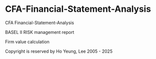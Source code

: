 # CFA-Financial-Statement-Analysis
CFA Financial-Statement-Analysis

BASEL II RISK management report

Firm value calculation

Copyright is reserved by Ho Yeung, Lee 2005 - 2025
